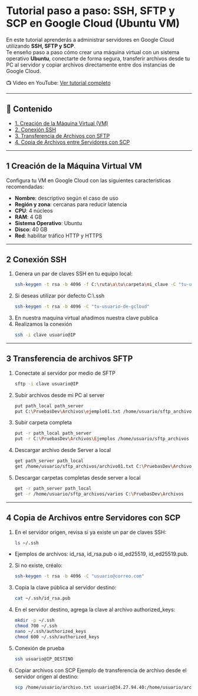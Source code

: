 # Tutorial paso a paso: SSH, SFTP y SCP en Google Cloud (Ubuntu VM)

En este tutorial aprenderás a administrar servidores en Google Cloud utilizando **SSH, SFTP y SCP**.  
Te enseño paso a paso cómo crear una máquina virtual con un sistema operativo **Ubuntu**, conectarte de forma segura, transferir archivos desde tu PC al servidor y copiar archivos directamente entre dos instancias de Google Cloud.

📺 Video en YouTube: [Ver tutorial completo](https://youtu.be/rhWz6NVdPoE)

---

## 📌 Contenido
- [1. Creación de la Máquina Virtual (VM)](#1-creación-de-la-máquina-virtual-vm)
- [2. Conexión SSH](#2-conexión-ssh)
- [3. Transferencia de Archivos con SFTP](#3-transferencia-de-archivos-con-sftp)
- [4. Copia de Archivos entre Servidores con SCP](#4-copia-de-archivos-entre-servidores-con-scp)

---

## 1 Creación de la Máquina Virtual VM

Configura tu VM en Google Cloud con las siguientes características recomendadas:

- **Nombre**: descriptivo según el caso de uso  
- **Región y zona**: cercanas para reducir latencia  
- **CPU**: 4 núcleos  
- **RAM**: 4 GB  
- **Sistema Operativo**: Ubuntu  
- **Disco**: 40 GB  
- **Red**: habilitar tráfico HTTP y HTTPS  

---

## 2 Conexión SSH

1. Genera un par de claves SSH en tu equipo local:  
   ```bash
   ssh-keygen -t rsa -b 4096 -f C:\ruta\a\tu\carpeta\mi_clave -C "tu-usuario-de-gcloud"

2. Si deseas utilizar por defecto C:\\.ssh
   ```bash
   ssh-keygen -t rsa -b 4096 -C "tu-usuario-de-gcloud"

3. En nuestra maquina virtual añadimos nuestra clave publica  
4. Realizamos la conexión
   ```bash
   ssh -i clave usuario@IP

---

## 3 Transferencia de archivos SFTP

1. Conectate al servidor por medio de SFTP
    ```bash
    sftp -i clave usuario@IP

2. Subir archivos desde mi PC al server
    ```bash
    put path_local path_server
    put C:\PruebasDev\Archivos\ejemplo01.txt /home/usuario/sftp_archivos

3. Subir carpeta completa
    ```bash
    put -r path_local path_server
    put -r C:\PruebasDev\Archivos\Ejemplos /home/usuario/sftp_archivos

4. Descargar archivo desde Server a local
   ```bash
   get path_server path_local
   get /home/usuario/sftp_archivos/archivo01.txt C:\PruebasDev\Archivos

5. Descargar carpetas completas desde server a local
   ```bash
   get -r path_server path_local
   get -r /home/usuario/sftp_archivos/varios C:\PruebasDev\Archivos

---

## 4 Copia de Archivos entre Servidores con SCP

1. En el servidor origen, revisa si ya existe un par de claves SSH:
   ```bash
   ls ~/.ssh
  - Ejemplos de archivos: id_rsa, id_rsa.pub o id_ed25519, id_ed25519.pub.
 
2. Si no existe, créalo:
    ```bash
    ssh-keygen -t rsa -b 4096 -C "usuario@correo.com"

3. Copia la clave pública al servidor destino:
    ```bash
    cat ~/.ssh/id_rsa.pub

4. En el servidor destino, agrega la clave al archivo authorized_keys:
    ```bash
    mkdir -p ~/.ssh
    chmod 700 ~/.ssh
    nano ~/.ssh/authorized_keys
    chmod 600 ~/.ssh/authorized_keys

5. Conexión de prueba
    ```bash
    ssh usuario@IP_DESTINO

6. Copiar archivos con SCP
Ejemplo de transferencia de archivo desde el servidor origen al destino:
     ```bash
     scp /home/usuario/archivo.txt usuario@34.27.94.40:/home/usuario/archivo.txt
